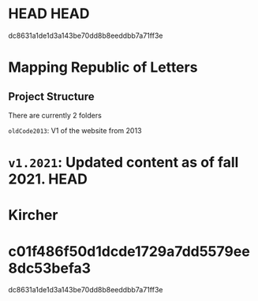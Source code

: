 HEAD
HEAD
=======

dc8631a1de1d3a143be70dd8b8eeddbb7a71ff3e
# Mapping Republic of Letters

## Project Structure

There are currently 2 folders

`oldCode2013`: V1 of the website from 2013

`v1.2021`: Updated content as of fall 2021.
HEAD
=======
# Kircher
c01f486f50d1dcde1729a7dd5579ee8dc53befa3
=======


dc8631a1de1d3a143be70dd8b8eeddbb7a71ff3e
